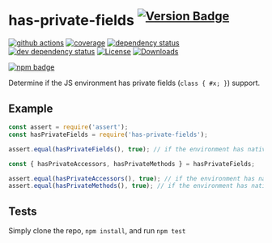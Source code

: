 # has-private-fields <sup>[![Version Badge][npm-version-svg]][package-url]</sup>

[![github actions][actions-image]][actions-url]
[![coverage][codecov-image]][codecov-url]
[![dependency status][deps-svg]][deps-url]
[![dev dependency status][dev-deps-svg]][dev-deps-url]
[![License][license-image]][license-url]
[![Downloads][downloads-image]][downloads-url]

[![npm badge][npm-badge-png]][package-url]

Determine if the JS environment has private fields (`class { #x; }`) support.

## Example

```js
const assert = require('assert');
const hasPrivateFields = require('has-private-fields');

assert.equal(hasPrivateFields(), true); // if the environment has native class private fields support (node v12+)

const { hasPrivateAccessors, hasPrivateMethods } = hasPrivateFields;

assert.equal(hasPrivateAccessors(), true); // if the environment has native class private accessors support (node v14.6+)
assert.equal(hasPrivateMethods(), true); // if the environment has native class private methods support (node v14.6+)
```

## Tests
Simply clone the repo, `npm install`, and run `npm test`

[package-url]: https://npmjs.org/package/has-private-fields
[npm-version-svg]: https://versionbadg.es/inspect-js/has-private-fields.svg
[deps-svg]: https://david-dm.org/inspect-js/has-private-fields.svg
[deps-url]: https://david-dm.org/inspect-js/has-private-fields
[dev-deps-svg]: https://david-dm.org/inspect-js/has-private-fields/dev-status.svg
[dev-deps-url]: https://david-dm.org/inspect-js/has-private-fields#info=devDependencies
[npm-badge-png]: https://nodei.co/npm/has-private-fields.png?downloads=true&stars=true
[license-image]: https://img.shields.io/npm/l/has-private-fields.svg
[license-url]: LICENSE
[downloads-image]: https://img.shields.io/npm/dm/has-private-fields.svg
[downloads-url]: https://npm-stat.com/charts.html?package=has-private-fields
[codecov-image]: https://codecov.io/gh/inspect-js/has-private-fields/branch/main/graphs/badge.svg
[codecov-url]: https://app.codecov.io/gh/inspect-js/has-private-fields/
[actions-image]: https://img.shields.io/endpoint?url=https://github-actions-badge-u3jn4tfpocch.runkit.sh/inspect-js/has-private-fields
[actions-url]: https://github.com/inspect-js/has-private-fields/actions
